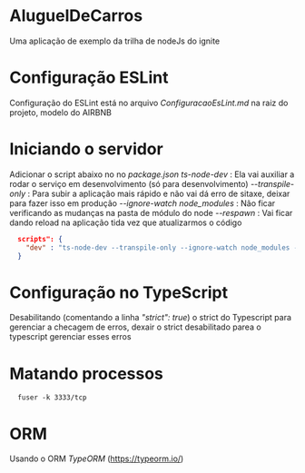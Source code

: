 # AluguelDeCarros
Uma aplicação de exemplo da trilha de nodeJs do ignite

# Configuração ESLint
Configuração do ESLint está no arquivo _ConfiguracaoEsLint.md_ na raiz do projeto, modelo do AIRBNB

# Iniciando o servidor
Adicionar o script abaixo no no _package.json_
*ts-node-dev* : Ela vai auxiliar a rodar o serviço em desenvolvimento (só para desenvolvimento)
*--transpile-only* : Para subir a aplicação mais rápido e não vai dá erro de sitaxe, deixar para fazer isso em produção
*--ignore-watch node_modules* : Não ficar verificando as mudanças na pasta de módulo do node
*--respawn* : Vai ficar dando reload na aplicação tida vez que atualizarmos o código

```json 
  scripts": {
    "dev" : "ts-node-dev --transpile-only --ignore-watch node_modules --respawn src/server.ts"
  }
```
# Configuração no TypeScript
Desabilitando (comentando a linha _"strict": true_) o strict do Typescript para gerenciar a checagem de erros, dexair o strict desabilitado parea o typescript gerenciar esses erros

# Matando processos

```shelscript 
  fuser -k 3333/tcp
```

# ORM

Usando o ORM *TypeORM* (https://typeorm.io/)